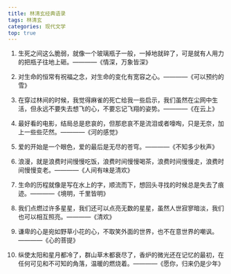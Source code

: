 ```yaml
---
title: 林清玄经典语录
tags: 林清玄
categories: 现代文学
top: true
---
```




1. 生死之间这么脆弱，就像一个玻璃瓶子一般，一掉地就碎了，可是就有人用力的把瓶子往地上砸。————《情深，万象皆深》



2. 对生命的恒常有祝福之念，对生命的变化有宽容之心。————《可以预约的雪》



3. 在穿过林间的时候，我觉得麻雀的死亡给我一些启示，我们虽然在尘网中生活，但永远不要失去想飞的心，不要忘记飞翔的姿势。————《在云上》



4. 最好看的电影，结局总是悲哀的，但那悲哀不是流泪或者嚎啕，只是无奈，加上一些些茫然。————《河的感觉》



5. 爱的开始是一个眼色，爱的最后是无尽的苍穹。————《不知多少秋声》



6. 浪漫，就是浪费时间慢慢吃饭，浪费时间慢慢喝茶，浪费时间慢慢走，浪费时间慢慢变老。————《人间有味是清欢》

<!-- more -->

7. 生命的历程就像是写在水上的字，顺流而下，想回头寻找的时候总是失去了痕迹。————《境明，千里皆明》



8. 我们点燃过许多星星，我们还可以点亮无数的星星，虽然人世寂寥暗淡，我们也可以相互照亮。————《清欢》



9. 谦卑的心是宛如野草小花的心，不取笑外面的世界，也不在意世界的嘲讽。————《心的菩提》

<!-- more -->

10. 纵使太阳和星月都冷了，群山草木都衰尽了，香炉的微光还在记忆的最初，在任何可见和不可知的角落，温暖的燃烧着。————《愿你，归来仍是少年》